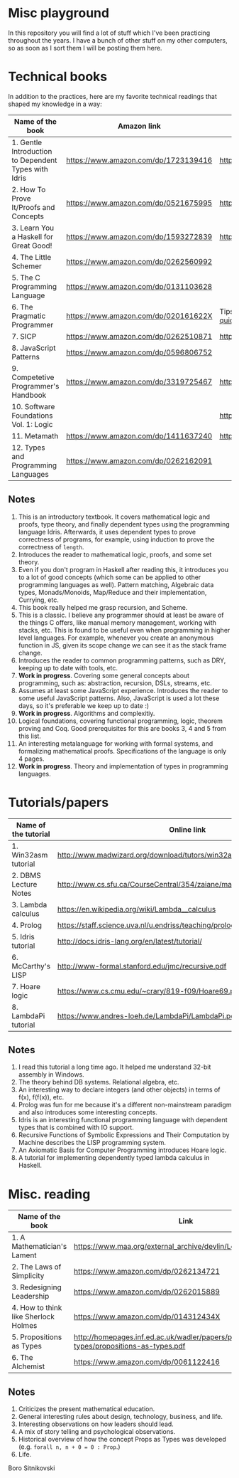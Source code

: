 Misc playground
===============
In this repository you will find a lot of stuff which I've been practicing throughout the years. I have a bunch of other stuff on my other computers, so as soon as I sort them I will be posting them here.

# Technical books

In addition to the practices, here are my favorite technical readings that shaped my knowledge in a way:

| Name of the book                                     | Amazon link                          | Online link                                                               |
| ---------------------------------------------------- | ------------------------------------ | ------------------------------------------------------------------------- |
| 1. Gentle Introduction to Dependent Types with Idris | https://www.amazon.com/dp/1723139416 | https://leanpub.com/gidti                                                 |
| 2. How To Prove It/Proofs and Concepts               | https://www.amazon.com/dp/0521675995 | http://people.uleth.ca/~dave.morris/books/proofs+concepts.html            |
| 3. Learn You a Haskell for Great Good!               | https://www.amazon.com/dp/1593272839 | http://learnyouahaskell.com/chapters                                      |
| 4. The Little Schemer                                | https://www.amazon.com/dp/0262560992 | |
| 5. The C Programming Language                        | https://www.amazon.com/dp/0131103628 | |
| 6. The Pragmatic Programmer                          | https://www.amazon.com/dp/020161622X | Tips summarized https://blog.codinghorror.com/a-pragmatic-quick-reference |
| 7. SICP                                              | https://www.amazon.com/dp/0262510871 | https://mitpress.mit.edu/sicp/full-text/book/book.html                    |
| 8. JavaScript Patterns                               | https://www.amazon.com/dp/0596806752 | |
| 9. Competetive Programmer's Handbook                 | https://www.amazon.com/dp/3319725467 | https://cses.fi/book.html                                                 |
| 10. Software Foundations Vol. 1: Logic               |                                      | https://softwarefoundations.cis.upenn.edu/lf-current/toc.html             |
| 11. Metamath                                         | https://www.amazon.com/dp/1411637240 | http://us.metamath.org/downloads/metamath.pdf                             |
| 12. Types and Programming Languages                  | https://www.amazon.com/dp/0262162091 | |

## Notes

1. This is an introductory textbook. It covers mathematical logic and proofs, type theory, and finally dependent types using the programming language Idris. Afterwards, it uses dependent types to prove correctness of programs, for example, using induction to prove the correctness of `length`.
2. Introduces the reader to mathematical logic, proofs, and some set theory.
3. Even if you don't program in Haskell after reading this, it introduces you to a lot of good concepts (which some can be applied to other programming languages as well). Pattern matching, Algebraic data types, Monads/Monoids, Map/Reduce and their implementation, Currying, etc.
4. This book really helped me grasp recursion, and Scheme.
5. This is a classic. I believe any programmer should at least be aware of the things C offers, like manual memory management, working with stacks, etc. This is found to be useful even when programming in higher level languages. For example, whenever you create an anonymous function in JS, given its scope change we can see it as the stack frame change.
6. Introduces the reader to common programming patterns, such as DRY, keeping up to date with tools, etc.
7. **Work in progress**. Covering some general concepts about programming, such as: abstraction, recursion, DSLs, streams, etc.
8. Assumes at least some JavaScript experience. Introduces the reader to some useful JavaScript patterns. Also, JavaScript is used a lot these days, so it's preferable we keep up to date :)
9. **Work in progress**. Algorithms and complexitiy.
10. Logical foundations, covering functional programming, logic, theorem proving and Coq. Good prerequisites for this are books 3, 4 and 5 from this list.
11. An interesting metalanguage for working with formal systems, and formalizing mathematical proofs. Specifications of the language is only 4 pages.
12. **Work in progress**. Theory and implementation of types in programming languages.

# Tutorials/papers

| Name of the tutorial    | Online link                                                                |
| ----------------------- | -------------------------------------------------------------------------- |
| 1. Win32asm tutorial    | http://www.madwizard.org/download/tutors/win32asmtutorial.zip              |
| 2. DBMS Lecture Notes   | http://www.cs.sfu.ca/CourseCentral/354/zaiane/material/notes/contents.html |
| 3. Lambda calculus      | https://en.wikipedia.org/wiki/Lambda__calculus                             |
| 4. Prolog               | https://staff.science.uva.nl/u.endriss/teaching/prolog/prolog.pdf          |
| 5. Idris tutorial       | http://docs.idris-lang.org/en/latest/tutorial/                             |
| 6. McCarthy's LISP      | http://www-formal.stanford.edu/jmc/recursive.pdf                           |
| 7. Hoare logic          | https://www.cs.cmu.edu/~crary/819-f09/Hoare69.pdf                          |
| 8. LambdaPi tutorial    | https://www.andres-loeh.de/LambdaPi/LambdaPi.pdf                           |

## Notes

1. I read this tutorial a long time ago. It helped me understand 32-bit assembly in Windows.
2. The theory behind DB systems. Relational algebra, etc.
3. An interesting way to declare integers (and other objects) in terms of f(x), f(f(x)), etc.
4. Prolog was fun for me because it's a different non-mainstream paradigm and also introduces some interesting concepts.
5. Idris is an interesting functional programming language with dependent types that is combined with IO support.
6. Recursive Functions of Symbolic Expressions and Their Computation by Machine describes the LISP programming system.
7. An Axiomatic Basis for Computer Programming introduces Hoare logic.
8. A tutorial for implementing dependently typed lambda calculus in Haskell.

# Misc. reading

| Name of the book                       | Link                                                                                        |
| -------------------------------------- | ------------------------------------------------------------------------------------------- |
| 1. A Mathematician's Lament            | https://www.maa.org/external_archive/devlin/LockhartsLament.pdf                             |
| 2. The Laws of Simplicity              | https://www.amazon.com/dp/0262134721                                                        |
| 3. Redesigning Leadership              | https://www.amazon.com/dp/0262015889                                                        |
| 4. How to think like Sherlock Holmes   | https://www.amazon.com/dp/014312434X                                                        |
| 5. Propositions as Types               | http://homepages.inf.ed.ac.uk/wadler/papers/propositions-as-types/propositions-as-types.pdf |
| 6. The Alchemist                       | https://www.amazon.com/dp/0061122416                                                        |

## Notes

1. Criticizes the present mathematical education.
2. General interesting rules about design, technology, business, and life.
3. Interesting observations on how leaders should lead.
4. A mix of story telling and psychological observations.
5. Historical overview of how the concept Props as Types was developed (e.g. `forall n, n + 0 = 0 : Prop`.)
6. Life.

Boro Sitnikovski
